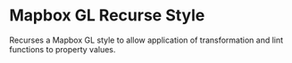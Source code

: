 # Mapbox GL Recurse Style

Recurses a Mapbox GL style to allow application of transformation and lint functions to property values.
